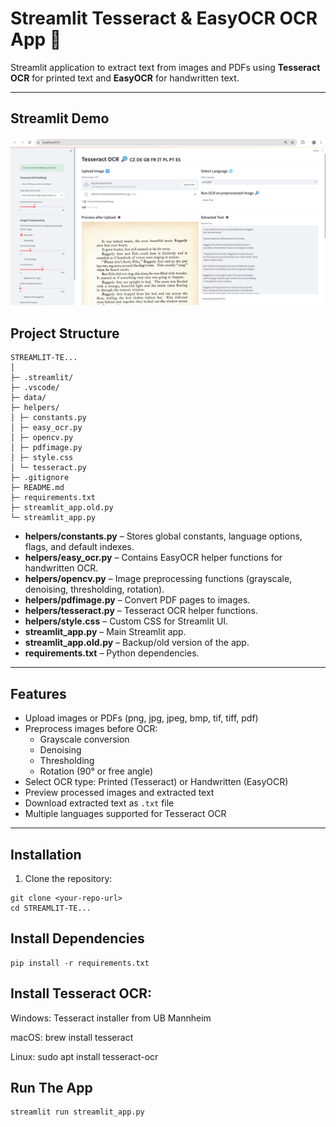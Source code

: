 # Streamlit Tesseract & EasyOCR OCR App 📝

Streamlit application to extract text from images and PDFs using **Tesseract OCR** for printed text and **EasyOCR** for handwritten text.

---

## Streamlit Demo

![App Screenshot](project_demo/streamlit%20demo.png)


## Project Structure

```
STREAMLIT-TE...
│
├─ .streamlit/
├─ .vscode/
├─ data/
├─ helpers/
│ ├─ constants.py
│ ├─ easy_ocr.py
│ ├─ opencv.py
│ ├─ pdfimage.py
│ ├─ style.css
│ └─ tesseract.py
├─ .gitignore
├─ README.md
├─ requirements.txt
├─ streamlit_app.old.py
└─ streamlit_app.py
```

- **helpers/constants.py** – Stores global constants, language options, flags, and default indexes.  
- **helpers/easy_ocr.py** – Contains EasyOCR helper functions for handwritten OCR.  
- **helpers/opencv.py** – Image preprocessing functions (grayscale, denoising, thresholding, rotation).  
- **helpers/pdfimage.py** – Convert PDF pages to images.  
- **helpers/tesseract.py** – Tesseract OCR helper functions.  
- **helpers/style.css** – Custom CSS for Streamlit UI.  
- **streamlit_app.py** – Main Streamlit app.  
- **streamlit_app.old.py** – Backup/old version of the app.  
- **requirements.txt** – Python dependencies.

---

## Features

- Upload images or PDFs (png, jpg, jpeg, bmp, tif, tiff, pdf)  
- Preprocess images before OCR:
  - Grayscale conversion  
  - Denoising  
  - Thresholding  
  - Rotation (90° or free angle)  
- Select OCR type: Printed (Tesseract) or Handwritten (EasyOCR)  
- Preview processed images and extracted text  
- Download extracted text as `.txt` file  
- Multiple languages supported for Tesseract OCR

---

## Installation

1. Clone the repository:

```
git clone <your-repo-url>
cd STREAMLIT-TE...
```
## Install Dependencies

```
pip install -r requirements.txt
```

## Install Tesseract OCR:

Windows: Tesseract installer from UB Mannheim

macOS: brew install tesseract

Linux: sudo apt install tesseract-ocr

## Run The App
```
streamlit run streamlit_app.py
